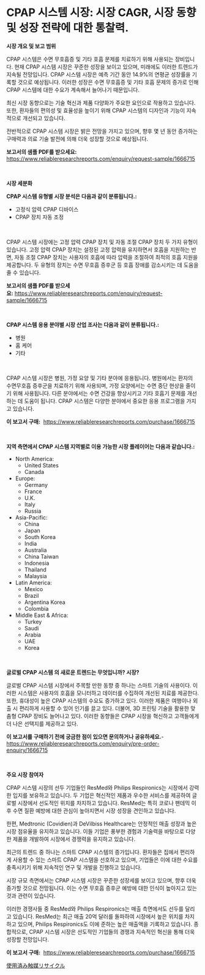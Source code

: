<p><h1>CPAP 시스템 시장: 시장 CAGR, 시장 동향 및 성장 전략에 대한 통찰력.</h1></p><p><strong>시장 개요 및 보고 범위</strong></p>
<p><p>CPAP 시스템은 수면 무호흡증 및 기타 호흡 문제를 치료하기 위해 사용되는 장비입니다. 현재 CPAP 시스템 시장은 꾸준한 성장을 보이고 있으며, 미래에도 이러한 트렌드가 지속될 전망입니다. CPAP 시스템 시장은 예측 기간 동안 14.9%의 연평균 성장률을 기록할 것으로 예상됩니다. 이러한 성장은 수면 무호흡증 및 기타 호흡 문제의 증가로 인해 CPAP 시스템에 대한 수요가 계속해서 늘어나기 때문입니다.</p><p>최신 시장 동향으로는 기술 혁신과 제품 다양화가 주요한 요인으로 작용하고 있습니다. 또한, 환자들의 편의성 및 효율성을 높이기 위해 CPAP 시스템의 디자인과 기능이 지속적으로 개선되고 있습니다.</p><p>전반적으로 CPAP 시스템 시장은 밝은 전망을 가지고 있으며, 향후 몇 년 동안 증가하는 구매력과 의료 기술 발전에 의해 더욱 성장할 것으로 예상됩니다.</p></p>
<p><strong>보고서의 샘플 PDF를 받으세요:</strong> <a href="https://www.reliableresearchreports.com/enquiry/request-sample/1666715">https://www.reliableresearchreports.com/enquiry/request-sample/1666715</a></p>
<p>&nbsp;</p>
<p><strong>시장 세분화</strong></p>
<p><strong>CPAP 시스템 유형별 시장 분석은 다음과 같이 분류됩니다.:</strong></p>
<p><ul><li>고정식 압력 CPAP 디바이스</li><li>CPAP 장치 자동 조정</li></ul></p>
<p>&nbsp;</p>
<p><p>CPAP 시스템 시장에는 고정 압력 CPAP 장치 및 자동 조절 CPAP 장치 두 가지 유형이 있습니다. 고정 압력 CPAP 장치는 설정된 고정 압력을 유지하면서 호흡을 지원하는 반면, 자동 조절 CPAP 장치는 사용자의 호흡에 따라 압력을 조절하여 최적의 호흡 지원을 제공합니다. 두 유형의 장치는 수면 무호흡 증후군 등 호흡 장애를 감소시키는 데 도움을 줄 수 있습니다.</p></p>
<p><strong>보고서의 샘플 PDF를 받으세요:</strong>&nbsp;<a href="https://www.reliableresearchreports.com/enquiry/request-sample/1666715">https://www.reliableresearchreports.com/enquiry/request-sample/1666715</a></p>
<p>&nbsp;</p>
<p><strong> CPAP 시스템 응용 분야별 시장 산업 조사는 다음과 같이 분류됩니다.:</strong></p>
<p><ul><li>병원</li><li>홈 케어</li><li>기타</li></ul></p>
<p>&nbsp;</p>
<p><p>CPAP 시스템 시장은 병원, 가정 요양 및 기타 분야에 응용됩니다. 병원에서는 환자의 수면무호흡 증후군을 치료하기 위해 사용되며, 가정 요양에서는 수면 중단 현상을 줄이기 위해 사용됩니다. 다른 분야에서는 수면 건강을 향상시키고 기타 호흡기 문제를 개선하는 데 도움이 됩니다. CPAP 시스템은 다양한 분야에서 중요한 응용 프로그램을 가지고 있습니다.</p></p>
<p><strong>이 보고서 구매:</strong>&nbsp; <a href="https://www.reliableresearchreports.com/purchase/1666715">https://www.reliableresearchreports.com/purchase/1666715</a></p>
<p>&nbsp;</p>
<p><strong>지역 측면에서 CPAP 시스템 지역별로 이용 가능한 시장 플레이어는 다음과 같습니다.:</strong></p>
<p><ul>
    <li>
        North America:
        <ul>
            <li>United States</li>
            <li>Canada</li>
        </ul>
    </li>
    <li>
        Europe:
        <ul>
            <li>Germany</li>
            <li>France</li>
            <li>U.K.</li>
            <li>Italy</li>
            <li>Russia</li>
        </ul>
    </li>
    <li>
        Asia-Pacific:
        <ul>
            <li>China</li>
            <li>Japan</li>
            <li>South Korea</li>
            <li>India</li>
            <li>Australia</li>
            <li>China Taiwan</li>
            <li>Indonesia</li>
            <li>Thailand</li>
            <li>Malaysia</li>
        </ul>
    </li>
    <li>
        Latin America:
        <ul>
            <li>Mexico</li>
            <li>Brazil</li>
            <li>Argentina Korea</li>
            <li>Colombia</li>
        </ul>
    </li>
    <li>
        Middle East & Africa:
        <ul>
            <li>Turkey</li>
            <li>Saudi</li>
            <li>Arabia</li>
            <li>UAE</li>
            <li>Korea</li>
        </ul>
    </li>
    </ul></p>
<p>&nbsp;</p>
<p><strong>글로벌 CPAP 시스템 의 새로운 트렌드는 무엇입니까? 시장?</strong></p>
<p><p>글로벌 CPAP 시스템 시장에서 주목할 만한 동향 중 하나는 스마트 기술의 사용이다. 이러한 시스템은 사용자의 호흡을 모니터하고 데이터를 수집하여 개선된 치료를 제공한다. 또한, 휴대성이 높은 CPAP 시스템의 수요도 증가하고 있다. 이러한 제품은 여행이나 외출 시 편리하게 사용할 수 있어 인기를 끌고 있다. 더불어, 3D 프린팅 기술을 활용한 맞춤형 CPAP 장비도 늘어나고 있다. 이러한 동향들은 CPAP 시장을 혁신하고 고객들에게 더 나은 선택지를 제공하고 있다.</p></p>
<p><strong>이 보고서를 구매하기 전에 궁금한 점이 있으면 문의하거나 공유하세요.</strong>- <a href="https://www.reliableresearchreports.com/enquiry/pre-order-enquiry/1666715">https://www.reliableresearchreports.com/enquiry/pre-order-enquiry/1666715</a></p>
<p>&nbsp;</p>
<p><strong>주요 시장 참여자</strong></p>
<p><p>CPAP 시스템 시장의 선두 기업들인 ResMed와 Philips Respironics는 시장에서 강력한 입지를 보유하고 있습니다. 두 기업은 혁신적인 제품과 우수한 서비스를 제공하여 글로벌 시장에서 선도적인 위치를 차지하고 있습니다. ResMed는 특히 코로나 팬데믹 이후 수면 질환 예방에 대한 관심이 높아지면서 시장 성장을 견인하고 있습니다.</p><p>한편, Medtronic (Covidien)과 DeVilbiss Healthcare는 안정적인 매출 성장과 높은 시장 점유율을 유지하고 있습니다. 이들 기업은 풍부한 경험과 기술력을 바탕으로 다양한 제품을 개발하여 시장에서 경쟁력을 유지하고 있습니다.</p><p>최근의 트렌드 중 하나는 스마트 CPAP 시스템의 증가입니다. 환자들은 집에서 편리하게 사용할 수 있는 스마트 CPAP 시스템을 선호하고 있으며, 기업들은 이에 대한 수요를 충족시키기 위해 지속적인 연구 및 개발을 진행하고 있습니다.</p><p>시장 규모 측면에서는 CPAP 시스템 시장은 꾸준한 성장세를 보이고 있으며, 향후 더욱 증가할 것으로 전망됩니다. 이는 수면 무호흡 증후군 예방에 대한 인식이 높아지고 있는 것과 관련이 있습니다.</p><p>이러한 경쟁사들 중 ResMed와 Philips Respironics는 매출 측면에서도 선두를 달리고 있습니다. ResMed는 최근 매출 20억 달러를 돌파하여 시장에서 높은 위치를 차지하고 있으며, Philips Respironics도 이에 준하는 높은 매출액을 기록하고 있습니다. 종합적으로, CPAP 시스템 시장은 선도적인 기업들의 경쟁과 지속적인 혁신을 통해 더욱 성장할 전망입니다.</p></p>
<p><strong>이 보고서 구매:</strong>&nbsp;&nbsp;<a href="https://www.reliableresearchreports.com/purchase/1666715">https://www.reliableresearchreports.com/purchase/1666715</a></p>
<p><p><a href="https://github.com/lily-u-genius/Market-Research-Report-List-1/blob/main/436849415343.md">使用済み触媒リサイクル</a></p></p>
